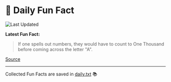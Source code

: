 # 🌟 Daily Fun Fact

![Last Updated](https://img.shields.io/badge/Last_Updated-2025_08_13-blue?style=flat-square)

**Latest Fun Fact:**

> If one spells out numbers, they would have to count to One Thousand before coming across the letter "A".

[Source](http://www.djtech.net/humor/useless_facts.htm)

---

Collected Fun Facts are saved in [daily.txt](daily.txt) 📚
